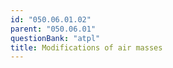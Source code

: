 ```yaml
---
id: "050.06.01.02"
parent: "050.06.01"
questionBank: "atpl"
title: Modifications of air masses
---
```

